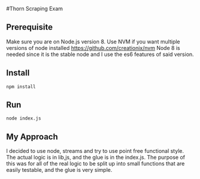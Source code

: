#Thorn Scraping Exam

## Prerequisite
Make sure you are on Node.js version 8. Use NVM if you want multiple versions of node installed
https://github.com/creationix/nvm Node 8 is needed since it is the stable node and I use the es6 features of said version.

## Install
`npm install`

## Run
`node index.js`

## My Approach

I decided to use node, streams and try to use point free functional style.
The actual logic is in lib,js, and the glue is in the index.js.
The purpose of this was for all of the real logic to be split up into small functions that are easily testable, and the glue is very simple.
